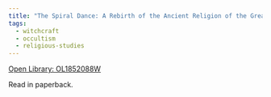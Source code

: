 ```yaml
---
title: "The Spiral Dance: A Rebirth of the Ancient Religion of the Great Goddess by Starhawk"
tags:
  - witchcraft
  - occultism
  - religious-studies
---
```

[Open Library: OL1852088W](https://openlibrary.org/works/OL1852088W/The_spiral_dance)

Read in paperback.
